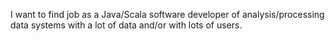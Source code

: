 I want to find job as a Java/Scala software developer of analysis/processing data systems with a lot of data and/or with lots of users.
